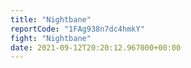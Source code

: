```yaml
---
title: "Nightbane"
reportCode: "1FAg938n7dc4hmkY"
fight: "Nightbane"
date: 2021-09-12T20:20:12.967000+00:00
---
```

